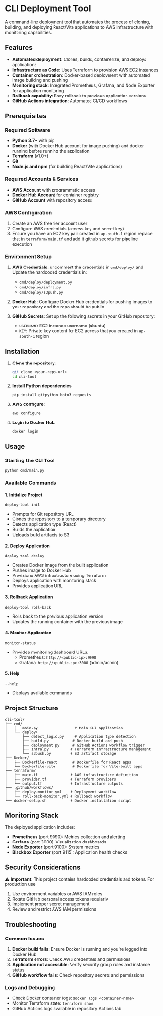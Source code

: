 
# CLI Deployment Tool

A command-line deployment tool that automates the process of cloning, building, and deploying React/Vite applications to AWS infrastructure with monitoring capabilities.

## Features

- **Automated deployment**: Clones, builds, containerize, and deploys applications
- **Infrastructure as Code**: Uses Terraform to provision AWS EC2 instances
- **Container orchestration**: Docker-based deployment with automated image building and pushing
- **Monitoring stack**: Integrated Prometheus, Grafana, and Node Exporter for application monitoring
- **Rollback capability**: Easy rollback to previous application versions
- **GitHub Actions integration**: Automated CI/CD workflows

## Prerequisites

### Required Software
- **Python 3.7+** with pip
- **Docker** (with Docker Hub account for image pushing) and docker running before running the application
- **Terraform** (v1.0+)
- **Git**
- **Node.js and npm** (for building React/Vite applications)

### Required Accounts & Services
- **AWS Account** with programmatic access 
- **Docker Hub Account** for container registry
- **GitHub Account** with repository access

### AWS Configuration
1. Create an AWS free tier account user
2. Configure AWS credentials (access key and secret key)
3. Ensure you have an EC2 key pair created in `ap-south-1` region replace that in `terraform/main.tf` and add it github secrets for pipeline execution

### Environment Setup
1. **AWS Credentials**:  uncomment the credentials in `cmd/deploy/` and Update the hardcoded credentials in:
   - `cmd/deploy/deployment.py`
   - `cmd/deploy/infra.py`
   - `cmd/deploy/s3push.py`
   
2. **Docker Hub**: Configure Docker Hub credentials for pushing images to your repository and the repo should be public

3. **GitHub Secrets**: Set up the following secrets in your GitHub repository:
   - `USERNAME`: EC2 instance username (ubuntu)
   - `KEY`: Private key content for EC2 access that you created in `ap-south-1` region

## Installation

1. **Clone the repository**:
   ```bash
   git clone <your-repo-url>
   cd cli-tool
   ```

2. **Install Python dependencies**:
   ```bash
   pip install gitpython boto3 requests
   ```

3. **AWS configure**:
   ```bash
   aws configure
   ```

4. **Login to Docker Hub**:
   ```bash
   docker login
   ```

## Usage

### Starting the CLI Tool
```bash
python cmd/main.py
```

### Available Commands

#### 1. Initialize Project
```
deploy-tool init
```
- Prompts for Git repository URL
- Clones the repository to a temporary directory
- Detects application type (React)
- Builds the application
- Uploads build artifacts to S3

#### 2. Deploy Application
```
deploy-tool deploy
```
- Creates Docker image from the built application
- Pushes image to Docker Hub
- Provisions AWS infrastructure using Terraform
- Deploys application with monitoring stack
- Provides application URL

#### 3. Rollback Application
```
deploy-tool roll-back
```
- Rolls back to the previous application version
- Updates the running container with the previous image

#### 4. Monitor Application
```
monitor-status
```
- Provides monitoring dashboard URLs:
  - Prometheus: `http://<public-ip>:9090`
  - Grafana: `http://<public-ip>:3000` (admin/admin)

#### 5. Help
```
--help
```
- Displays available commands

## Project Structure

```
cli-tool/
├── cmd/
│   ├── main.py                 # Main CLI application
│   └── deploy/
│       ├── detect_logic.py     # Application type detection
│       ├── build.py           # Docker build and push
│       ├── deployment.py      # GitHub Actions workflow trigger
│       ├── infra.py          # Terraform infrastructure management
│       └── s3push.py         # S3 artifact storage
├── Docker/
│   ├── Dockerfile-react       # Dockerfile for React apps
│   └── Dockerfile-vite        # Dockerfile for Vite-built apps
├── terraform/
│   ├── main.tf               # AWS infrastructure definition
│   ├── provider.tf           # Terraform providers
│   └── output.tf             # Infrastructure outputs
├── .github/workflows/
│   ├── deploy-monitor.yml    # Deployment workflow
│   └── roll-back-monitor.yml # Rollback workflow
└── docker-setup.sh           # Docker installation script
```

## Monitoring Stack

The deployed application includes:
- **Prometheus** (port 9090): Metrics collection and alerting
- **Grafana** (port 3000): Visualization dashboards
- **Node Exporter** (port 9100): System metrics
- **Blackbox Exporter** (port 9115): Application health checks

## Security Considerations

⚠️ **Important**: This project contains hardcoded credentials and tokens. For production use:
1. Use environment variables or AWS IAM roles
2. Rotate GitHub personal access tokens regularly
3. Implement proper secret management
4. Review and restrict AWS IAM permissions

## Troubleshooting

### Common Issues
1. **Docker build fails**: Ensure Docker is running and you're logged into Docker Hub
2. **Terraform errors**: Check AWS credentials and permissions
3. **Application not accessible**: Verify security group rules and instance status
4. **GitHub workflow fails**: Check repository secrets and permissions

### Logs and Debugging
- Check Docker container logs: `docker logs <container-name>`
- Monitor Terraform state: `terraform show`
- GitHub Actions logs available in repository Actions tab

